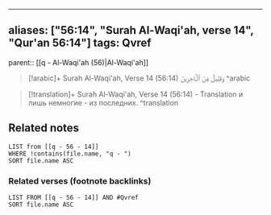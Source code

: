 
---
aliases: ["56:14", "Surah Al-Waqi'ah, verse 14", "Qur'an 56:14"]
tags: Qvref
---

parent:: [[q - Al-Waqi'ah (56)|Al-Waqi'ah]]

> [!arabic]+ Surah Al-Waqi'ah, Verse 14 (56:14)
> <span class="quran-arabic">وَقَلِيلٌ مِّنَ ٱلْـَٔاخِرِينَ</span>
^arabic

> [!translation]+ Surah Al-Waqi'ah, Verse 14 (56:14) - Translation
> и лишь немногие - из последних.
^translation



## Related notes
```dataview
LIST from [[q - 56 - 14]]
WHERE !contains(file.name, "q - ")
SORT file.name ASC
```

### Related verses (footnote backlinks)
```dataview
LIST FROM [[q - 56 - 14]] AND #Qvref
SORT file.name ASC
```


